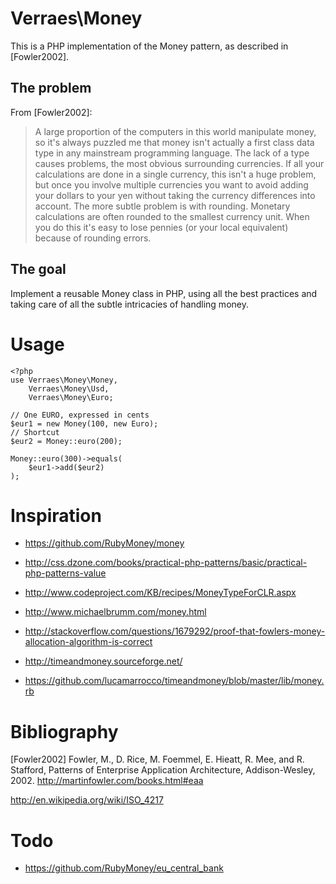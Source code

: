 Verraes\Money
=============

This is a PHP implementation of the Money pattern, as described in [Fowler2002].

The problem
-----------

From [Fowler2002]:

> A large proportion of the computers in this world manipulate money, so it's always puzzled me 
> that money isn't actually a first class data type in any mainstream programming language. The 
> lack of a type causes problems, the most obvious surrounding currencies. If all your calculations 
> are done in a single currency, this isn't a huge problem, but once you involve multiple currencies 
> you want to avoid adding your dollars to your yen without taking the currency differences into 
> account. The more subtle problem is with rounding. Monetary calculations are often rounded to the 
> smallest currency unit. When you do this it's easy to lose pennies (or your local equivalent) 
> because of rounding errors.

The goal
--------

Implement a reusable Money class in PHP, using all the best practices and taking care of all the
subtle intricacies of handling money.

Usage
=====

	<?php
	use Verraes\Money\Money,
    	Verraes\Money\Usd,
    	Verraes\Money\Euro;
	
	// One EURO, expressed in cents
	$eur1 = new Money(100, new Euro);
	// Shortcut
	$eur2 = Money::euro(200);
	
	Money::euro(300)->equals(
		$eur1->add($eur2)
	);

Inspiration
===========

* https://github.com/RubyMoney/money
* http://css.dzone.com/books/practical-php-patterns/basic/practical-php-patterns-value

* http://www.codeproject.com/KB/recipes/MoneyTypeForCLR.aspx
* http://www.michaelbrumm.com/money.html
* http://stackoverflow.com/questions/1679292/proof-that-fowlers-money-allocation-algorithm-is-correct
* http://timeandmoney.sourceforge.net/
* https://github.com/lucamarrocco/timeandmoney/blob/master/lib/money.rb

Bibliography
============

[Fowler2002]
Fowler, M., D. Rice, M. Foemmel, E. Hieatt, R. Mee, and R. Stafford, Patterns of Enterprise Application Architecture, Addison-Wesley, 2002.
http://martinfowler.com/books.html#eaa

http://en.wikipedia.org/wiki/ISO_4217

Todo
====

* https://github.com/RubyMoney/eu_central_bank